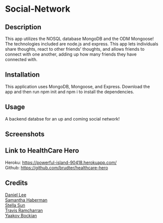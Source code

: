 # Social-Network


## Description
This app utilizes the NOSQL database MongoDB and the ODM Mongoose!  The technologies included are node.js and express. This app lets individuals share thoughts, react to other friends' thoughts, and allows friends to connect with one another, adding up how many friends they have connected with. 

## Installation
This application uses MongoDB, Mongoose, and Express.  Download the app and then run npm init and npm i to install the dependencies. 

## Usage
A backend databse for an up and coming social network! 

## Screenshots



## Link to HealthCare Hero
Heroku: https://powerful-island-90418.herokuapp.com/
<br />
Github: https://github.com/brudter/healthcare-hero

## Credits
[Daniel Lee](https://github.com/randiferous)
<br /> [Samantha Haberman](https://github.com/Samantha-Ruth)
<br /> [Stella Sun](https://github.com/Shuyu-Sun)
<br /> [Travis Ramcharran](https://github.com/travisramcharran)
<br /> [Yaakov Bockian](https://github.com/brudter)
